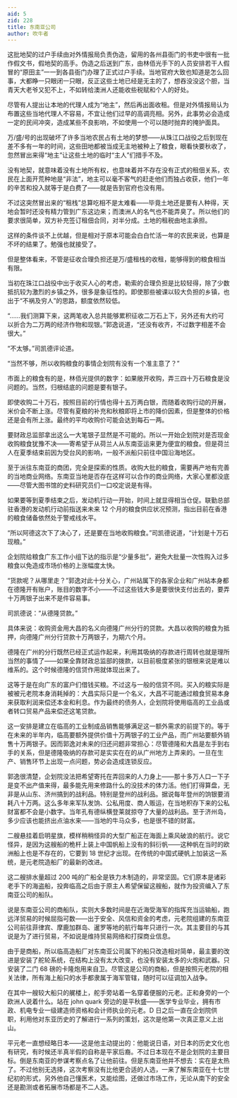 ```yaml
---
aid: 5
zid: 228
title: 东南亚公司
author: 吹牛者
---
```


这批地契的过户手续由对外情报局负责伪造，留用的各州县衙门的书吏中很有一批作假文书，假地契的高手。伪造之后送到广东，由林佰光手下的人员安排若干人假冒的“原田主”一一到各县衙门办理了正式过户手续。当地官府大致也知道是怎么回事，大都睁一只眼闭一只眼，反正这些土地已经是无主的了，想吞没没这个胆，当青天大老爷又犯不上，不如转给澳洲人还能收些税赋和个人的好处。

尽管有人提出让本地的代理人成为“地主”，然后再出面收租。但是对外情报局认为布置这些当地代理人不容易，不宜让他们过早的高调亮相。另外，此事势必会造成一定的民间冲突，造成某些不良影响，不如使用一个可以随时抛弃的掩护面具。

万/盛/号的出现破坏了许多当地农民占有土地的梦想——从珠江口战役之后到现在差不多有一年的时间，这些田地都被当成无主地被种上了粮食，眼看快要秋收了，忽然冒出来得“地主”让这些土地的临时“主人”们措手不及。

没有地契，就意味着没有土地所有权，也意味着并不存在没有正式的租佃关系，农民在上面开荒种地是“非法”，地主可以毫不客气的赶走他们而独占收获，他们一年的辛苦和投入就等于是白费了——就是告到官府也没有用。

不过这突然冒出来的“租栈”总算吃相不是太难看——毕竟土地还是要有人种得，天地会暂时还没有精力管到广东这边来；而澳洲人的名气也不能弄臭了。所以他们的要求很简单，双方补充签订租佃合同，对半分成。土地的租税由地主承担。

这样的条件谈不上优越，但是相对于原本可能会白白忙活一年的农民来说，也算是不坏的结果了。勉强也就接受了。

但是整体看来，不管是征收合理负担还是万/盛租栈的收租，能够得到的粮食相当有限。

当初在珠江口战役中出于收买人心的考虑，勒索的合理负担是比较轻得，除了少数抵抗较为激烈的乡镇之外，很多是象征性的。即使那些被课以较大负担的乡镇，也出于“不祸及穷人”的思路，额度依然较低。

“……我们测算下来，这两笔收入总共能够累积征收二万石上下，另外还有大约可以折合为二万两的经济作物和现银。”郭逸说道，“还没有收齐，不过数字相差不会很大。”

“不太够。”司凯德评论道。

“当然不够，所以收购粮食的事情企划院有没有一个准主意了？”

市面上的粮食有的是，林佰光提供的数字：如果敞开收购，弄三四十万石粮食是没问题的。当然，归根结底的问题是要有银子。

即使收购二十万石，按照目前的行情也得十五万两白银，而随着收购行动的开展，米价会不断上涨。尽管有夏粮的补充和秋粮即将上市的降价因素，但是整体的价格还是会有所上涨。最终的平均收购价可能会达到每石一两。

要财政总监部拿出这么一大笔银子显然是不可能的。所以一开始企划院对是否现金收购粮食犹豫不决——寄希望于从荷兰人从东南亚运来更为便宜的粮食。但是荷兰人在夏季结束前因为受台风的影响，一般不派船只前往中国沿海地区。

至于派往东南亚的商团，完全是探索的性质。收购大批的粮食，需要再产地有完善的当地商业网络。东南亚当地是否存在这样可以合作的商业网络，大家心里都没底——尽管大图书馆的史料研究员们一口咬定说是有得。

如果要等到夏季结束之后，发动机行动一开始，时间上就显得相当仓促。联勤总部驻香港的发动机行动前指送来未来 12 个月的粮食供应状况预测，指出目前在香港的粮食储备依然处于警戒线水平。

“所以阿德这次下了决心了，还是要在当地收购粮食。”司凯德说道，“计划是十万石现粮。”

企划院给粮食广东工作小组下达的指示是“少量多批”，避免大批量一次性购入过多粮食以免造成市场价格的上涨幅度太快。

“货款呢？从哪里走？”郭逸对此十分关心，广州站属下的各家企业和广州站本身都在德隆开有账户，账目的数字不小——不过这些钱大多是要很快支付出去的，要弄十万两银子出来不是件容易事。

司凯德说：“从德隆贷款。”

具体来说：收购资金用大昌的名义向德隆广州分行的贷款。大昌以收购的粮食为抵押，向德隆广州分行贷款十万两银子，为期六个月。

德隆在广州的分行既然已经正式运作起来，利用其吸纳的存款进行周转也就是理所当然的事情了——如果全靠财政总监部的拨款，以目前极度紧张的银根来说是难以维系的。这个时候德隆的信贷作用就体现出来了。

这等于是在向广东的富户们借钱买粮。不过这与一般的信贷不同。买入的粮实际是被被元老院本身消耗掉的：大昌实际只是一个名义，大昌不可能通过粮食贸易本身来获取利润来偿还本金和利息。作为最终的债务人，企划院将使用临高的工业品或者转口贸易产品来偿还这笔贷款。

这一安排是建立在临高的工业制成品销售能够满足这一额外需求的前提下的。等于在未来的半年内，临高要额外提供价值十万两银子的工业产品，而广州站要额外销售十万两银子。因而郭逸对未来的归还问题非常担心：尽管德隆和大昌是左手到右手的关系，但是德隆吸纳的存款可是实实在在的从广州地方上弄来的。一旦在生产、销售环节上出现一点问题，势必会造成连锁反应。

郭逸很清楚，企划院没法把希望寄托在弄回来的人力身上——那十多万人口一下子是变不出产值来得，最多能先用来修路什么的没技术的体力活。他们打得算盘，无非是从山东、济州搞到的战利品。特别是登州的战利品。据说每年登州的饷银要消耗八十万两。这么多年来军队发饷、公私用度、商人贩运，在当地积存下来的公私财富都不会是小数字。当年孔有德纵横登莱就掠夺了大量的战利品。至于济州岛，多少应该也能挤出点油水来——当地的牛马众多，也是很不错的财富。

二艘悬挂着启明星旗，模样稍稍怪异的大型广船正在海面上乘风破浪的航行。说它怪异，是因为这艘船的桅杆上装上中国帆船上没有的斜衍帆——这种帆在当时的欧洲船上也是不存在的，它要到 18 世纪才出现。在传统的中国式硬帆上加装这一系统，是元老院造船厂的最新的改进。

这二艘排水量超过 200 吨的广船全是铁力木制造的，非常坚固。它们原本是诸彩老手下的海盗船，投奔临高之后由于原主人希望保留这艘船，就作为投资编入了东南亚公司的船队。

说是东南亚公司的商船队，实则大多数时间是在近海受海军的指挥充当运输船，跑远洋贸易的时候屈指可数——出于安全、风信和资金的考虑，元老院组建的东南亚公司前往菲律宾、摩鹿加群岛、暹罗等地的航行每年只进行一次。其主要目的与其说是为了进行贸易，不如说是维持贸易网络和打探商业信息。

由于是商船，所以临高造船厂对东南亚公司属下的船只改造相对简单，最主要的改进是安装了舵轮系统，在结构上没有太大改变，也没有安装太多的火炮和武器。只安装了二门 68 磅的卡隆炮用来自卫。尽管这是公司的商船，但是按照元老院的相关法律，所有海上船只的水手都隶属于海军管辖，随时可以征调加入战争。

在其中一艘较大船只的艉楼上，舵手旁站着一名穿着便服的元老。正和身旁的一个欧洲人说着什么。站在 john quark 旁边的是平秋盛——医学专业毕业，拥有市政、机电专业一级建造师资格和会计师执业的元老。D 日之后一直在企划院供职，利用他对东亚历史的了解进行一系列的策划，这次是他第一次真正意义上出山。

平元老一直想经略日本——这是他主动提出的：他能说日语，对日本的历史文化也有研究，有时候还半真半假的自称是平家后裔。不过日本现在不是企划院的主要目标。倒是东南亚的参谋考察点名了让他前往。但是东南亚他并不想去：实在是太热了。不过他别无选择，这次考察没有比他更合适的人选，一来了解东南亚在十七世纪初的形式，另外他自己懂医术，又能绘图，还做过市场工作，无论从南下的安全还是勘测或者拓展市场都是不二人选。
